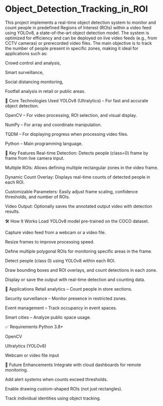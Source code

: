 # Object_Detection_Tracking_in_ROI
This project implements a real-time object detection system to monitor and count people in predefined Regions of Interest (ROIs) within a video feed using YOLOv8, a state-of-the-art object detection model. The system is optimized for efficiency and can be deployed on live video feeds (e.g., from CCTV cameras) or prerecorded video files.
The main objective is to track the number of people present in specific zones, making it ideal for applications such as:

Crowd control and analysis,

Smart surveillance,

Social distancing monitoring,

Footfall analysis in retail or public areas.

🧠 Core Technologies Used
YOLOv8 (Ultralytics) – For fast and accurate object detection.

OpenCV – For video processing, ROI selection, and visual display.

NumPy – For array and coordinate manipulation.

TQDM – For displaying progress when processing video files.

Python – Main programming language.

🎯 Key Features
Real-time Detection: Detects people (class=0) frame by frame from live camera input.

Multiple ROIs: Allows defining multiple rectangular zones in the video frame.

Dynamic Count Overlay: Displays real-time counts of detected people in each ROI.

Customizable Parameters: Easily adjust frame scaling, confidence thresholds, and number of ROIs.

Video Output: Optionally saves the annotated output video with detection results.

🛠️ How It Works
Load YOLOv8 model pre-trained on the COCO dataset.

Capture video feed from a webcam or a video file.

Resize frames to improve processing speed.

Define multiple polygonal ROIs for monitoring specific areas in the frame.

Detect people (class 0) using YOLOv8 within each ROI.

Draw bounding boxes and ROI overlays, and count detections in each zone.

Display or save the output with real-time detection and counting data.

📸 Applications
Retail analytics – Count people in store sections.

Security surveillance – Monitor presence in restricted zones.

Event management – Track occupancy in event spaces.

Smart cities – Analyze public space usage.

✅ Requirements
Python 3.8+

OpenCV

Ultralytics (YOLOv8)

Webcam or video file input

🚀 Future Enhancements
Integrate with cloud dashboards for remote monitoring.

Add alert systems when counts exceed thresholds.

Enable drawing custom-shaped ROIs (not just rectangles).

Track individual identities using object tracking.
